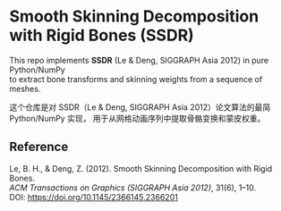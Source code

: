 # Smooth Skinning Decomposition with Rigid Bones (SSDR)

This repo implements **SSDR** (Le & Deng, SIGGRAPH Asia 2012) in pure Python/NumPy  
to extract bone transforms and skinning weights from a sequence of meshes.

这个仓库是对 SSDR（Le & Deng, SIGGRAPH Asia 2012）论文算法的最简 Python/NumPy 实现，
用于从网格动画序列中提取骨骼变换和蒙皮权重。

## Reference

Le, B. H., & Deng, Z. (2012). Smooth Skinning Decomposition with Rigid Bones.  
*ACM Transactions on Graphics (SIGGRAPH Asia 2012)*, 31(6), 1–10.  
DOI: https://doi.org/10.1145/2366145.2366201

